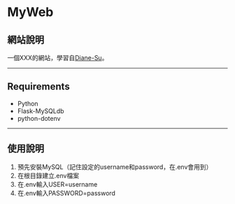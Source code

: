 # MyWeb
## 網站說明

一個XXX的網站，學習自[Diane-Su](https://github.com/Diane-Su)。

---
## Requirements
- Python
- Flask-MySQLdb
- python-dotenv
---

## 使用說明
1. 預先安裝MySQL（記住設定的username和password，在.env會用到）
2. 在根目錄建立.env檔案
3. 在.env輸入USER=username
4. 在.env輸入PASSWORD=password
